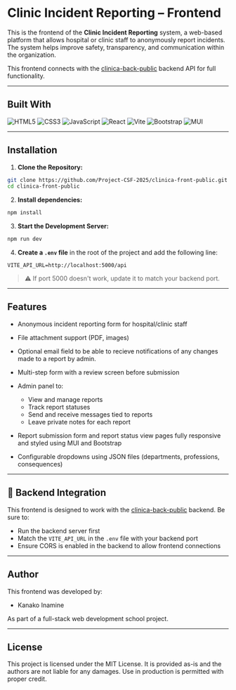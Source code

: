 # Clinic Incident Reporting – Frontend

This is the frontend of the **Clinic Incident Reporting** system, a web-based platform that allows hospital or clinic staff to anonymously report incidents. The system helps improve safety, transparency, and communication within the organization.

This frontend connects with the [clinica-back-public](https://github.com/Project-CSF-2025/clinica-back-public) backend API for full functionality.

---

## Built With

![HTML5](https://img.shields.io/badge/-html5-333333.svg?logo=html5&style=for-the-badge&logoColor=%23E34F26)
![CSS3](https://img.shields.io/badge/-css3-333333.svg?logo=css3&style=for-the-badge&logoColor=%231572B6)
![JavaScript](https://img.shields.io/badge/-javascript-333333.svg?logo=javascript&style=for-the-badge&logoColor=%23F7DF1E)
![React](https://img.shields.io/badge/-react-333333.svg?logo=react&style=for-the-badge&logoColor=%2361DAFB)
![Vite](https://img.shields.io/badge/-Vite-333333.svg?logo=Vite&style=for-the-badge&logoColor=%23646CFF)
![Bootstrap](https://img.shields.io/badge/-bootstrap-333333.svg?logo=bootstrap&style=for-the-badge&logoColor=%237952B3)
![MUI](https://img.shields.io/badge/-mui-333333.svg?logo=mui&style=for-the-badge&logoColor=%23007FFF)

---

## Installation

1. **Clone the Repository:**

```bash
git clone https://github.com/Project-CSF-2025/clinica-front-public.git
cd clinica-front-public
````

2. **Install dependencies:**

```bash
npm install
```

3. **Start the Development Server:**

```bash
npm run dev
```

4. **Create a `.env` file** in the root of the project and add the following line:

```env
VITE_API_URL=http://localhost:5000/api
```

> ⚠️ If port 5000 doesn't work, update it to match your backend port.

---

## Features

* Anonymous incident reporting form for hospital/clinic staff
* File attachment support (PDF, images)
* Optional email field to be able to recieve notifications of any changes made to a report by admin. 
* Multi-step form with a review screen before submission
* Admin panel to:

  * View and manage reports
  * Track report statuses
  * Send and receive messages tied to reports
  * Leave private notes for each report
* Report submission form and report status view pages fully responsive and styled using MUI and Bootstrap
* Configurable dropdowns using JSON files (departments, professions, consequences)

---

## 🔗 Backend Integration

This frontend is designed to work with the [clinica-back-public](https://github.com/Project-CSF-2025/clinica-back-public) backend. Be sure to:

* Run the backend server first
* Match the `VITE_API_URL` in the `.env` file with your backend port
* Ensure CORS is enabled in the backend to allow frontend connections

---

## Author

This frontend was developed by:

* Kanako Inamine

As part of a full-stack web development school project.

---

## License

This project is licensed under the MIT License.
It is provided as-is and the authors are not liable for any damages.
Use in production is permitted with proper credit.
